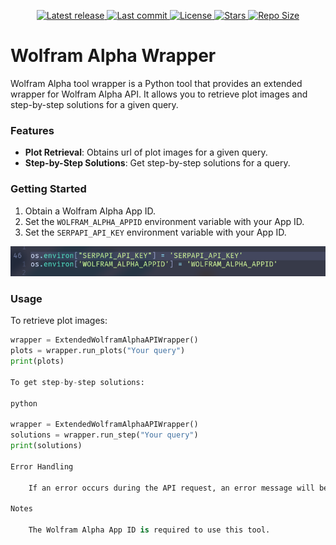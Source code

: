 <div align="center"><p>
    <a href="https://github.com/Zulqarnain-cc34/Wolframalpha_Langchain/releases/latest">
      <img alt="Latest release" src="https://img.shields.io/github/v/release/Zulqarnain-cc34/Wolframalpha_Langchain?style=for-the-badge&logo=starship&color=C9CBFF&logoColor=D9E0EE&labelColor=302D41&include_prerelease&sort=semver" />
    </a>
    <a href="https://github.com/Zulqarnain-cc34/Wolframalpha_Langchain/pulse">
      <img alt="Last commit" src="https://img.shields.io/github/last-commit/Zulqarnain-cc34/Wolframalpha_Langchain?style=for-the-badge&logo=starship&color=8bd5ca&logoColor=D9E0EE&labelColor=302D41"/>
    </a>
    <a href="https://github.com/Zulqarnain-cc34/Wolframalpha_Langchain/blob/main/LICENSE">
      <img alt="License" src="https://img.shields.io/github/license/Zulqarnain-cc34/Wolframalpha_Langchain?style=for-the-badge&logo=starship&color=ee999f&logoColor=D9E0EE&labelColor=302D41" />
    </a>
    <a href="https://github.com/Zulqarnain-cc34/Wolframalpha_Langchain/stargazers">
      <img alt="Stars" src="https://img.shields.io/github/stars/Zulqarnain-cc34/Wolframalpha_Langchain?style=for-the-badge&logo=starship&color=c69ff5&logoColor=D9E0EE&labelColor=302D41" />
    </a>
    <a href="https://github.com/Zulqarnain-cc34/Wolframalpha_Langchain">
      <img alt="Repo Size" src="https://img.shields.io/github/repo-size/Zulqarnain-cc34/Wolframalpha_Langchain?color=%23DDB6F2&label=SIZE&logo=codesandbox&style=for-the-badge&logoColor=D9E0EE&labelColor=302D41" />
    </a>
</div>


# Wolfram Alpha Wrapper

Wolfram Alpha tool wrapper is a Python tool that provides an extended wrapper for Wolfram Alpha API. It allows you to retrieve plot images and step-by-step solutions for a given query.

### Features

- **Plot Retrieval**: Obtains url of plot images for a given query.
- **Step-by-Step Solutions**: Get step-by-step solutions for a query.

### Getting Started

1. Obtain a Wolfram Alpha App ID.
2. Set the `WOLFRAM_ALPHA_APPID` environment variable with your App ID.
3. Set the `SERPAPI_API_KEY` environment variable with your App ID.

<div>
  <img src="./assets/wolfram.png">
</div>

### Usage

To retrieve plot images:

```python
wrapper = ExtendedWolframAlphaAPIWrapper()
plots = wrapper.run_plots("Your query")
print(plots)

To get step-by-step solutions:

python

wrapper = ExtendedWolframAlphaAPIWrapper()
solutions = wrapper.run_step("Your query")
print(solutions)

Error Handling

    If an error occurs during the API request, an error message will be returned.

Notes

    The Wolfram Alpha App ID is required to use this tool.
